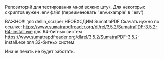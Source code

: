 Репозиторий для тестирования мной всяких штук.
Для некоторых скриптов нужен .env файл (переименовать '.env.example' в '.env')

ВАЖНО!!!
для dellin_scraper НЕОБХОДИМ SumatraPDF
Скачать нужно по ссылке:
    https://www.sumatrapdfreader.org/dl/rel/3.5.2/SumatraPDF-3.5.2-64-install.exe для 64-битных систем
    https://www.sumatrapdfreader.org/dl/rel/3.5.2/SumatraPDF-3.5.2-install.exe для 32-битных систем

Иначе печать не будет работать.